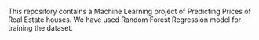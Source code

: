 This repository contains a Machine Learning project of Predicting Prices of Real Estate houses. We have used Random Forest Regression model for training the dataset. 
